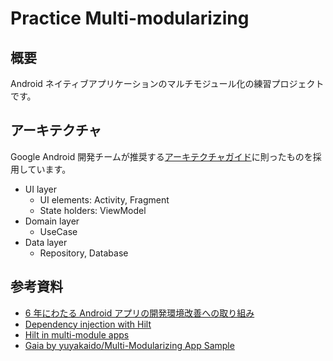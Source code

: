 # Practice Multi-modularizing

## 概要

Android ネイティブアプリケーションのマルチモジュール化の練習プロジェクトです。

## アーキテクチャ

Google Android 開発チームが推奨する[アーキテクチャガイド](https://developer.android.com/jetpack/guide)に則ったものを採用しています。

- UI layer
  - UI elements: Activity, Fragment
  - State holders: ViewModel
- Domain layer
  - UseCase
- Data layer
  - Repository, Database

## 参考資料

- [6 年にわたる Android アプリの開発環境改善への取り組み](https://blog.nnn.dev/entry/2022/08/03/110000#%E3%83%9E%E3%83%AB%E3%83%81%E3%83%A2%E3%82%B8%E3%83%A5%E3%83%BC%E3%83%AB%E3%82%92%E5%B0%8E%E5%85%A5%E3%81%99%E3%82%8B2022-%E5%B9%B4-1-%E6%9C%88--)
- [Dependency injection with Hilt](https://developer.android.com/training/dependency-injection/hilt-android)
- [Hilt in multi-module apps](https://developer.android.com/training/dependency-injection/hilt-multi-module)
- [Gaia by yuyakaido/Multi-Modularizing App Sample](https://github.com/yuyakaido/Gaia)


